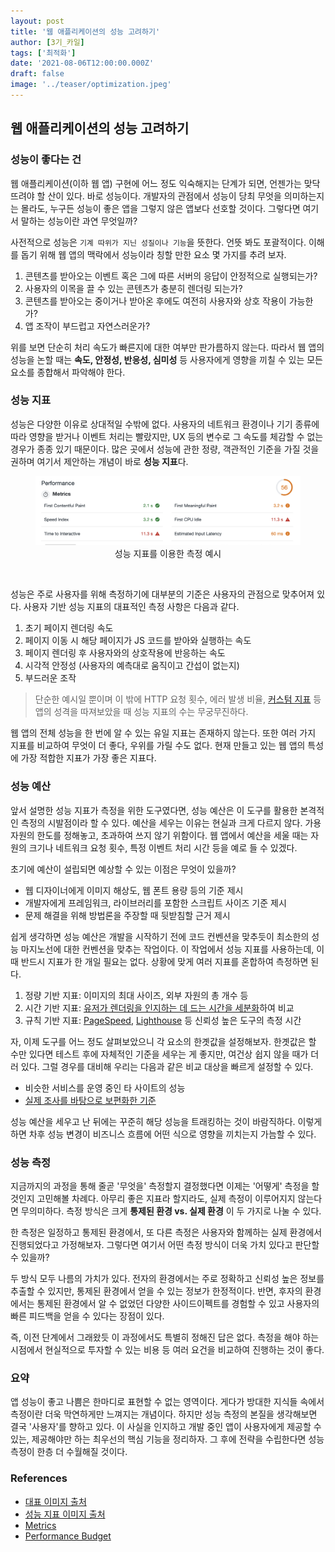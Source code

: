 ```yaml
---
layout: post
title: '웹 애플리케이션의 성능 고려하기'
author: [3기_카일]
tags: ['최적화']
date: '2021-08-06T12:00:00.000Z'
draft: false
image: '../teaser/optimization.jpeg'
---
```


## 웹 애플리케이션의 성능 고려하기

### 성능이 좋다는 건

웹 애플리케이션(이하 웹 앱) 구현에 어느 정도 익숙해지는 단계가 되면, 언젠가는 맞닥뜨려야 할 산이 있다. 바로 성능이다. 개발자의 관점에서 성능이 당최 무엇을 의미하는지는 몰라도, 누구든 성능이 좋은 앱을 그렇지 않은 앱보다 선호할 것이다. 그렇다면 여기서 말하는 성능이란 과연 무엇일까?

사전적으로 성능은 `기계 따위가 지닌 성질이나 기능`을 뜻한다. 언뜻 봐도 포괄적이다. 이해를 돕기 위해 웹 앱의 맥락에서 성능이라 칭할 만한 요소 몇 가지를 추려 보자.

1. 콘텐츠를 받아오는 이벤트 혹은 그에 따른 서버의 응답이 안정적으로 실행되는가?
2. 사용자의 이목을 끌 수 있는 콘텐츠가 충분히 렌더링 되는가?
3. 콘텐츠를 받아오는 중이거나 받아온 후에도 여전히 사용자와 상호 작용이 가능한가?
4. 앱 조작이 부드럽고 자연스러운가?

위를 보면 단순히 처리 속도가 빠른지에 대한 여부만 판가름하지 않는다. 따라서 웹 앱의 성능을 논할 때는 **속도, 안정성, 반응성, 심미성** 등 사용자에게 영향을 끼칠 수 있는 모든 요소를 종합해서 파악해야 한다.

### 성능 지표

성능은 다양한 이유로 상대적일 수밖에 없다. 사용자의 네트워크 환경이나 기기 종류에 따라 영향을 받거나 이벤트 처리는 빨랐지만, UX 등의 변수로 그 속도를 체감할 수 없는 경우가 종종 있기 때문이다. 많은 곳에서 성능에 관한 정량, 객관적인 기준을 가질 것을 권하며 여기서 제안하는 개념이 바로 **성능 지표**다.

<figure>
  <img src="../img/web-performance-metrics.png" alt="웹 성능 측정 예시" />
  <figcaption align = "center">성능 지표를 이용한 측정 예시</figcaption>
</figure>

<br />

성능은 주로 사용자를 위해 측정하기에 대부분의 기준은 사용자의 관점으로 맞추어져 있다. 사용자 기반 성능 지표의 대표적인 측정 사항은 다음과 같다.

1. 초기 페이지 렌더링 속도
2. 페이지 이동 시 해당 페이지가 JS 코드를 받아와 실행하는 속도
3. 페이지 렌더링 후 사용자와의 상호작용에 반응하는 속도
4. 시각적 안정성 (사용자의 예측대로 움직이고 간섭이 없는지)
5. 부드러운 조작

> 단순한 예시일 뿐이며 이 밖에 HTTP 요청 횟수, 에러 발생 비율, [커스텀 지표](https://web.dev/custom-metrics/) 등 앱의 성격을 따져보았을 때 성능 지표의 수는 무궁무진하다.

웹 앱의 전체 성능을 한 번에 알 수 있는 유일 지표는 존재하지 않는다. 또한 여러 가지 지표를 비교하여 무엇이 더 좋다, 우위를 가릴 수도 없다. 현재 만들고 있는 웹 앱의 특성에 가장 적합한 지표가 가장 좋은 지표다.

### 성능 예산

앞서 설명한 성능 지표가 측정을 위한 도구였다면, 성능 예산은 이 도구를 활용한 본격적인 측정의 시발점이라 할 수 있다. 예산을 세우는 이유는 현실과 크게 다르지 않다. 가용 자원의 한도를 정해놓고, 초과하여 쓰지 않기 위함이다. 웹 앱에서 예산을 세울 때는 자원의 크기나 네트워크 요청 횟수, 특정 이벤트 처리 시간 등을 예로 들 수 있겠다.

초기에 예산이 설립되면 예상할 수 있는 이점은 무엇이 있을까?

- 웹 디자이너에게 이미지 해상도, 웹 폰트 용량 등의 기준 제시
- 개발자에게 프레임워크, 라이브러리를 포함한 스크립트 사이즈 기준 제시
- 문제 해결을 위해 방법론을 주장할 때 뒷받침할 근거 제시

쉽게 생각하면 성능 예산은 개발을 시작하기 전에 코드 컨벤션을 맞추듯이 최소한의 성능 마지노선에 대한 컨벤션을 맞추는 작업이다. 이 작업에서 성능 지표를 사용하는데, 이때 반드시 지표가 한 개일 필요는 없다. 상황에 맞게 여러 지표를 혼합하여 측정하면 된다.

1. 정량 기반 지표: 이미지의 최대 사이즈, 외부 자원의 총 개수 등
2. 시간 기반 지표: [유저가 렌더링을 인지하는 데 드는 시간을 세분화](https://dev.to/codesensei/user-centric-performance-metrics-what-are-they-55dm)하여 비교
3. 규칙 기반 지표: [PageSpeed](https://developers.google.com/speed/pagespeed/insights/), [Lighthouse](https://developers.google.com/web/tools/lighthouse) 등 신뢰성 높은 도구의 측정 시간

자, 이제 도구를 어느 정도 살펴보았으니 각 요소의 한곗값을 설정해보자. 한곗값은 할 수만 있다면 테스트 후에 자체적인 기준을 세우는 게 좋지만, 여건상 쉽지 않을 때가 더러 있다. 그럴 경우를 대비해 우리는 다음과 같은 비교 대상을 빠르게 설정할 수 있다.

- 비슷한 서비스를 운영 중인 타 사이트의 성능
- [실제 조사를 바탕으로 보편화한 기준](https://web.dev/your-first-performance-budget/#budget-for-quantity-based-metrics)

성능 예산을 세우고 난 뒤에는 꾸준히 해당 성능을 트래킹하는 것이 바람직하다. 이렇게 하면 차후 성능 변경이 비즈니스 흐름에 어떤 식으로 영향을 끼치는지 가늠할 수 있다.

### 성능 측정

지금까지의 과정을 통해 줄곧 '무엇을' 측정할지 결정했다면 이제는 '어떻게' 측정을 할 것인지 고민해볼 차례다. 아무리 좋은 지표라 할지라도, 실제 측정이 이루어지지 않는다면 무의미하다. 측정 방식은 크게 **통제된 환경 vs. 실제 환경** 이 두 가지로 나눌 수 있다.

한 측정은 일정하고 통제된 환경에서, 또 다른 측정은 사용자와 함께하는 실제 환경에서 진행되었다고 가정해보자. 그렇다면 여기서 어떤 측정 방식이 더욱 가치 있다고 판단할 수 있을까?

두 방식 모두 나름의 가치가 있다. 전자의 환경에서는 주로 정확하고 신뢰성 높은 정보를 추출할 수 있지만, 통제된 환경에서 얻을 수 있는 정보가 한정적이다. 반면, 후자의 환경에서는 통제된 환경에서 알 수 없었던 다양한 사이드이펙트를 경험할 수 있고 사용자의 빠른 피드백을 얻을 수 있다는 장점이 있다.

즉, 이전 단계에서 그래왔듯 이 과정에서도 특별히 정해진 답은 없다. 측정을 해야 하는 시점에서 현실적으로 투자할 수 있는 비용 등 여러 요건을 비교하여 진행하는 것이 좋다.

### 요약

앱 성능이 좋고 나쁨은 한마디로 표현할 수 없는 영역이다. 게다가 방대한 지식들 속에서 측정이란 더욱 막연하게만 느껴지는 개념이다. 하지만 성능 측정의 본질을 생각해보면 결국 '사용자'를 향하고 있다. 이 사실을 인지하고 개발 중인 앱이 사용자에게 제공할 수 있는, 제공해야만 하는 최우선의 핵심 기능을 정리하자. 그 후에 전략을 수립한다면 성능 측정이 한층 더 수월해질 것이다.

### References

- [대표 이미지 출처](https://www.cloudsigma.com/how-cost-optimization-with-the-cloud-impacts-services-and-application-architecture/)
- [성능 지표 이미지 출처](https://codeburst.io/web-performance-metrics-everyone-should-care-about-63e395c50778)
- [Metrics](https://web.dev/metrics/)
- [Performance Budget](https://web.dev/performance-budgets-101/)
